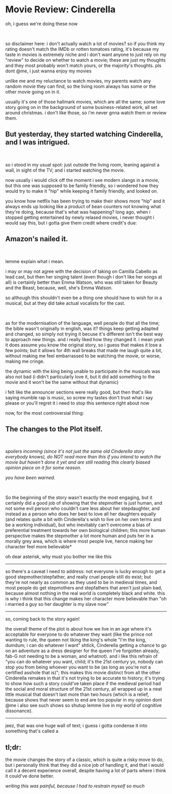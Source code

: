 # Movie Review: Cinderella

oh, i guess we're doing these now

<br>

so disclaimer here: i don't actually watch a lot of movies? so if you think my rating doesn't match the IMDb or rotten tomatoes rating, it's because my taste in movies is extremely niche and i don't want anyone to just rely on my "review" to decide on whether to watch a movie; these are just my thoughts and they most probably won't match yours, or the majority's thoughts. pls dont @me, i just wanna enjoy my movies

unlike me and my reluctance to watch movies, my parents watch any random movie they can find, so the living room always has some or the other movie going on in it.

usually it's one of those hallmark movies, which are all the same; some love story going on in the background of some business-related work, all set around christmas. i don't like those, so i'm never gnna watch them or review them.

## But yesterday, they started watching Cinderella, and I was intrigued.

<br>

so i stood in my usual spot: just outside the living room, leaning against a wall, in sight of the TV; and i started watching the movie.

now usually i would click off the moment i see modern slangs in a movie, but this one was supposed to be family friendly, so i wondered how they would try to make it "hip" while keeping it family friendly, and looked on.

you know how netflix has been trying to make their shows more "hip" and it always ends up looking like a product of bean counters not knowing what they're doing, because that's what was happening? long ago, when i stopped getting entertained by newly relased movies, i never thought i would say this, but i gotta give them credit where credit's due:

## Amazon's nailed it.

<br>

lemme explain what i mean.

i may or may not agree with the decision of taking on Camilla Cabello as lead cast, but then her singing talent (even though i don't like her songs at all) is certainly better than Emma Watson, who was still taken for Beauty and the Beast, because, well, she's Emma Watson.

so although this shouldn't even be a thing one should have to wish for in a musical, but at they did take actual vocalists for the cast.

<br>

as for the modernisation of the language, well people do that all the time; the bible wasn't originally in english, was it? things keep getting adapted and changed, so simply not trying it becuse it's different isn't the best way to approach new things. and i really liked how they changed it. i mean yeah it does assume you know the original story, so i guess that makes it lose a few points; but it allows for 4th wall breaks that made me laugh quite a bit, without making me feel embarrassed to be watching the movie, or worse, making me cringe.

the dynamic with the king being unable to participate in the musicals was also not bad (i didn't particularly love it, but it did add something to the movie and it won't be the same without that dynamic)

i felt like the announcer sections were really good, but then that's like saying mumble rap is music, so screw my tastes don't trust what i say please or you'll regret it i need to stop this sentence right about now

now, for the most controversial thing:

## The changes to the Plot itself.

<br>

_spoilers incoming (since it's not just the same old Cinderella story everybody knows), do NOT read more than this if you intend to watch the movie but haven't done it yet and are still reading this clearly biased opinion piece on it for some reason._

_you have been warned._

<br>

So the beginning of the story wasn't exactly the most engaging, but it certainly did a good job of showing that the stepmother is just human, and not some evil person who couldn't care less about her stepdaughter, and instead as a person who does her best to love all her daughters equally (and relates quite a bit with Cinderella's wish to live on her own terms and be a working individual), but who inevitably can't overcome a bias of preferential treatment towards her own biological children; this more human perspective makes the stepmother a lot more human and puts her in a morally grey area, which is where most people live, hence making her character feel more believable*

oh dear asterisk, why must you bother me like this

---

so there's a caveat I need to address: not everyone is lucky enough to get a good stepmother/stepfather, and really cruel people still do exist; but they're not nearly as common as they used to be in medieval times, and most people do get stepmothers and stepfathers that aren't just plain bad, because almost nothing in the real world is completely black and white. this is why i think that this change makes her character more believable than "oh i married a guy so her daughter is my slave now"

---

so, coming back to the story again!

the overall theme of the plot is about how we live in an age where it's acceptable for everyone to do whatever they want (like the prince not wanting to rule, the queen not liking the king's whole "I'm the king, dumdum; i can do whatever I want" shtick, Cinderella getting a chance to go on an adventure as a dress designer for the queen I've forgotten already, fab-G not needing to be a woman, and whatnot). and i like this refrain of "you can do whatever you want, child; it's the 21st century yo, nobody can stop you from being whoever you want to be (as long as you're not a certified asshole that is)"; this makes this movie distinct from all the other Cinderella remakes in that it's not trying to be accurate to history; it's trying to show how such a story could've taken place if the medieval period had the social and moral structure of the 21st century, all wrapped up in a neat little musical that doesn't last more than two hours (which is a relief, because shows that never seem to end are too popular in my opinion dont @me i also see such shows so shutup lemme live in my world of cognitive dissonance).

---

jeez, that was one huge wall of text; i guess i gotta condense it into something that's called a


## tl;dr:

the movie changes the story of a classic, which is quite a risky move to do, but i personally think that they did a nice job of handling it, and that i would call it a decent experience overall, despite having a lot of parts where i think it could've done better.

_writing this was painful, because I had to restrain myself so much_
